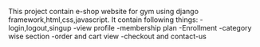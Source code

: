 This project contain e-shop website for gym using django framework,html,css,javascript.
It contain following things:
-login,logout,singup
-view profile
-membership plan
-Enrollment
-category wise section 
-order and cart view
-checkout and contact-us
